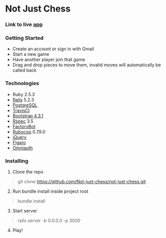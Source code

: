 # Not Just Chess

### Link to live [app](https://not-just-chess.herokuapp.com/)

### Getting Started
* Create an account or sign in with Gmail
* Start a new game
* Have another player join that game
* Drag and drop pieces to move them, invalid moves will automatically be called back

### Technologies
* Ruby 2.5.3
* [Rails](https://rubyonrails.org/) 5.2.3
* [PostgreSQL](https://www.postgresql.org/)
* [TravisCI](https://travis-ci.org/)
* [Bootstrap 4.3.1](https://getbootstrap.com/)
* [Rspec](https://rspec.info/documentation/) 3.5
* [FactoryBot](https://github.com/thoughtbot/factory_bot)
* [Rubocop](https://github.com/rubocop-hq/rubocop) 0.79.0
* [jQuery](https://jquery.com/)
* [Figaro](https://github.com/laserlemon/figaro)
* [Omniauth](https://github.com/omniauth/omniauth)

### Installing

1. Clone the repo
> git clone https://github.com/Not-just-chess/not-just-chess.git
2. Run bundle install inside project root
> bundle install
3. Start server
> rails server -b 0.0.0.0 -p 3000
4. Play!

